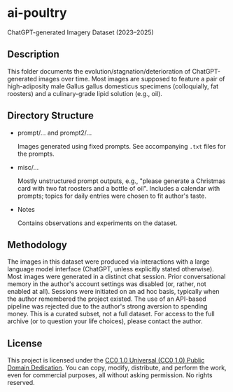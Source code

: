 # ai-poultry
ChatGPT-generated Imagery Dataset (2023–2025)


## Description
This folder documents the evolution/stagnation/deterioration of ChatGPT-generated images over time. Most images are supposed to feature a pair of high-adiposity male Gallus gallus domesticus specimens (colloquially, fat roosters) and a culinary-grade lipid solution (e.g., oil).

## Directory Structure
- prompt/... and prompt2/...
  
  Images generated using fixed prompts. See accompanying `.txt` files for the prompts.
- misc/...
  
  Mostly unstructured prompt outputs, e.g., "please generate a Christmas card with two fat roosters and a bottle of oil". Includes a calendar with prompts; topics for daily entries were chosen to fit author's taste.

- Notes

  Contains observations and experiments on the dataset. 

## Methodology
The images in this dataset were produced via interactions with a large language model interface (ChatGPT, unless explicitly stated otherwise). Most images were generated in a distinct chat session. Prior conversational memory  in the author's account settings was disabled (or, rather, not enabled at all). Sessions were initiated on an ad hoc basis, typically when the author remembered the project existed. The use of an API-based pipeline was rejected due to the author's strong aversion to spending money. This is a curated subset, not a full dataset. For access to the full archive (or to question your life choices), please contact the author.

## License
This project is licensed under the [CC0 1.0 Universal (CC0 1.0) Public Domain Dedication](https://creativecommons.org/publicdomain/zero/1.0/). You can copy, modify, distribute, and perform the work, even for commercial purposes, all without asking permission. No rights reserved.
